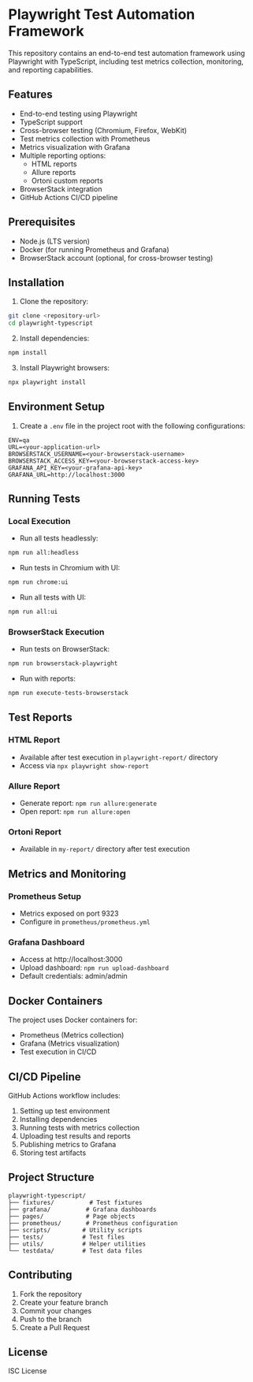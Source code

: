 # Playwright Test Automation Framework

This repository contains an end-to-end test automation framework using Playwright with TypeScript, including test metrics collection, monitoring, and reporting capabilities.

## Features

- End-to-end testing using Playwright
- TypeScript support
- Cross-browser testing (Chromium, Firefox, WebKit)
- Test metrics collection with Prometheus
- Metrics visualization with Grafana
- Multiple reporting options:
  - HTML reports
  - Allure reports
  - Ortoni custom reports
- BrowserStack integration
- GitHub Actions CI/CD pipeline

## Prerequisites

- Node.js (LTS version)
- Docker (for running Prometheus and Grafana)
- BrowserStack account (optional, for cross-browser testing)

## Installation

1. Clone the repository:
```bash
git clone <repository-url>
cd playwright-typescript
```

2. Install dependencies:
```bash
npm install
```

3. Install Playwright browsers:
```bash
npx playwright install
```

## Environment Setup

1. Create a `.env` file in the project root with the following configurations:
```env
ENV=qa
URL=<your-application-url>
BROWSERSTACK_USERNAME=<your-browserstack-username>
BROWSERSTACK_ACCESS_KEY=<your-browserstack-access-key>
GRAFANA_API_KEY=<your-grafana-api-key>
GRAFANA_URL=http://localhost:3000
```

## Running Tests

### Local Execution

- Run all tests headlessly:
```bash
npm run all:headless
```

- Run tests in Chromium with UI:
```bash
npm run chrome:ui
```

- Run all tests with UI:
```bash
npm run all:ui
```

### BrowserStack Execution

- Run tests on BrowserStack:
```bash
npm run browserstack-playwright
```

- Run with reports:
```bash
npm run execute-tests-browserstack
```

## Test Reports

### HTML Report
- Available after test execution in `playwright-report/` directory
- Access via `npx playwright show-report`

### Allure Report
- Generate report: `npm run allure:generate`
- Open report: `npm run allure:open`

### Ortoni Report
- Available in `my-report/` directory after test execution

## Metrics and Monitoring

### Prometheus Setup
- Metrics exposed on port 9323
- Configure in `prometheus/prometheus.yml`

### Grafana Dashboard
- Access at http://localhost:3000
- Upload dashboard: `npm run upload-dashboard`
- Default credentials: admin/admin

## Docker Containers

The project uses Docker containers for:
- Prometheus (Metrics collection)
- Grafana (Metrics visualization)
- Test execution in CI/CD

## CI/CD Pipeline

GitHub Actions workflow includes:
1. Setting up test environment
2. Installing dependencies
3. Running tests with metrics collection
4. Uploading test results and reports
5. Publishing metrics to Grafana
6. Storing test artifacts

## Project Structure

```
playwright-typescript/
├── fixtures/          # Test fixtures
├── grafana/          # Grafana dashboards
├── pages/            # Page objects
├── prometheus/       # Prometheus configuration
├── scripts/         # Utility scripts
├── tests/           # Test files
├── utils/           # Helper utilities
└── testdata/        # Test data files
```

## Contributing

1. Fork the repository
2. Create your feature branch
3. Commit your changes
4. Push to the branch
5. Create a Pull Request

## License

ISC License